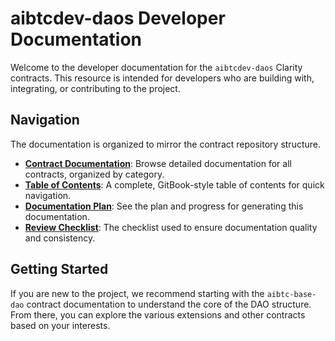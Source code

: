 # aibtcdev-daos Developer Documentation

Welcome to the developer documentation for the `aibtcdev-daos` Clarity contracts. This resource is intended for developers who are building with, integrating, or contributing to the project.

## Navigation

The documentation is organized to mirror the contract repository structure.

- **[Contract Documentation](./contracts/README.md)**: Browse detailed documentation for all contracts, organized by category.
- **[Table of Contents](./SUMMARY.md)**: A complete, GitBook-style table of contents for quick navigation.
- **[Documentation Plan](./PLANS.md)**: See the plan and progress for generating this documentation.
- **[Review Checklist](./REVIEW_CHECKLIST.md)**: The checklist used to ensure documentation quality and consistency.

## Getting Started

If you are new to the project, we recommend starting with the `aibtc-base-dao` contract documentation to understand the core of the DAO structure. From there, you can explore the various extensions and other contracts based on your interests.
